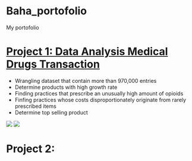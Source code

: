 # Baha_portofolio
My portofolio

# [Project 1: Data Analysis Medical Drugs Transaction](https://github.com/bahategar/WQU-Applied-DS1-dw-project-based)
* Wrangling dataset that contain more than 970,000 entries
* Determine products with high growth rate
* Finding practices that prescribe an unusually high amount of opioids
* Finfing practices whose costs disproportionately originate from rarely prescribed items
* Determine top selling product

![](https://github.com/bahategar/Baha_portofolio/blob/main/images/P1-fig1.png)
![](https://github.com/bahategar/Baha_portofolio/blob/main/images/P1-fig2.png)

# Project 2: 
